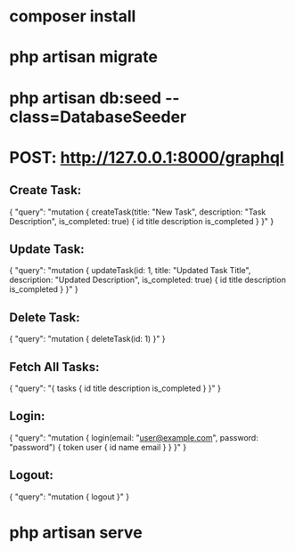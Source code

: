 
# composer  install

# php artisan migrate

# php artisan db:seed --class=DatabaseSeeder

# POST: http://127.0.0.1:8000/graphql

## Create Task:
{
  "query": "mutation { createTask(title: \"New Task\", description: \"Task Description\", is_completed: true) { id title description is_completed } }"
}

## Update Task:
{
  "query": "mutation { updateTask(id: 1, title: \"Updated Task Title\", description: \"Updated Description\", is_completed: true) { id title description is_completed } }"
}

## Delete Task:
{
  "query": "mutation { deleteTask(id: 1) }"
}

## Fetch All Tasks:
{
  "query": "{ tasks { id title description is_completed } }"
}

## Login:
{
  "query": "mutation { login(email: \"user@example.com\", password: \"password\") { token user { id name email } } }"
}

## Logout:
{
  "query": "mutation { logout }"
}

# php artisan serve
